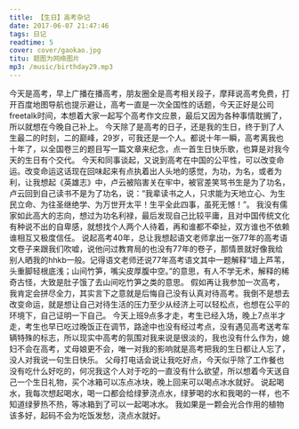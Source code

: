 ```yaml
---
title: 【生日】高考杂记
date: 2017-06-07 21:47:46
tags: 日记
readtime: 5
cover: cover/gaokao.jpg
titu: 题图为网络图片
mp3: /music/birthday29.mp3
---
```

今天是高考，早上广播在播高考，朋友圈全是高考相关段子，摩拜说高考免费，打开百度地图导航也提示避让，高考一直是一次全国性的话题，今天正好是公司freetalk时间，本想着大家一起写个高考作文应景，最后又因为各种事情耽搁了，所以就想在今晚自己补上。
今天除了是高考的日子，还是我的生日，终于到了人生最二的时刻，二的巅峰，29岁，可我还是一个人。都说十年一瞬，高考离我也十年了，以全国卷三的题目写一篇文章来纪念，点一首生日快乐歌，也算是对我今天的生日有个交代。
今天和同事谈起，又说到高考在中国的公平性，可以改变命运。改变命运这话现在回味起来有点执着出人头地的感觉，为功，为名，或者为利，让我想起《英雄志》中，卢云被陷害关在牢中，被官差笑骂书生是为了功名，卢云回到自己读书不是为了功名，说：“我辈读书之人，只求能为天地立心、为生民立命、为往圣继绝学、为万世开太平！生平全此四事，虽死无憾！”。
我没有儒家如此高大的志向，想过为功名利禄，最后发现自己比较平庸，且对中国传统文化有种说不出的自卑感，就想找个人两个人待着，再和谁都不牵扯，双方谁也不依赖谁相互又极度信任。
说起高考40年，总让我想起语文老师拿出一张77年的高考语文卷子来跟我们吹嘘，说他问过教育局的也没有77年的卷子，那情景就好像我给别人晒我的hhkb一般。记得语文老师还说77年高考语文其中一题解释“墙上芦苇，头重脚轻根底浅；山间竹笋，嘴尖皮厚腹中空。”的意思，有人不学无术，解释的稀奇古怪，大致是肚子饿了去山间吃竹笋之类的意思。
假如再让我参加一次高考，我肯定会拼尽全力，其实言下之意就是后悔自己没有认真对待高考。我倒不是想去改变命运，就是想让自己对待生活的压力至少从经济上可以轻松点，也想在公平的环境下，自己证明一下自己。
今天上班9点多才走，考生已经入场，晚上7点半才走，考生也早已吃过晚饭正在调节，路途中也没有经过考点，没有遇见高考送考车辆特殊的标志，所以现实中高考的氛围对我来说是很淡的，我也没有什么作为，媳妇不会在高考，丈母娘更不会，唯一对我的影响就是高考把我的生日都让人忘了，没人对我说一句生日快乐。
父母打电话会说让我吃好点，今天似乎除了工作餐也没有吃什么好吃的，何况我这个人对于吃的一直没有什么欲望，所以想着今天送自己一个生日礼物，买个冰箱可以冻点冰块，晚上回来可以喝点冰水就好。
说起喝水，我每次想起喝水，喝一口都会给绿萝浇点水，绿萝喝的水和我喝的一样，也不知道绿萝热不热，等冰箱到了可以一起喝冰水。
我如果是一颗会光合作用的植物该多好，起码不会为吃饭发愁，浇点水就好。